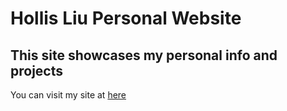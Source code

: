 # Hollis Liu Personal Website

## This site showcases my personal info and projects

You can visit my site at [here](https://hollisliu.com)